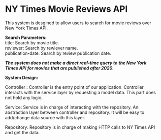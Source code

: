 # NY Times Movie Reviews API

This system is desgined to allow users to search for movie reviews over New York Times API.

**Search Parameters:** <br/>
title: Search by movie title. <br />
reviewer: Search by rewiever name. <br />
publication-date: Search by review publication date. <br />

***The system does not make a direct real-time query to the New York Times API for movies that are published after 2020.***

**System Design:**

Controller : Controller is the entry point of our application. Controller interacts with the service layer by requesting a model data. This part does not hold any logic.

Service: Service is in charge of interacting with the repository. An abstraction layer between controller and repository. It will be easy to add/change data source with this layer.

Repository: 
Repository is in charge of making HTTP calls to NY Times API and get the data.
